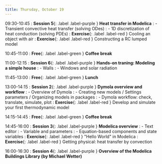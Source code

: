 ```yaml
---
title: Thursday, October 19
---
```


09:30-10:45
: **Session 5**{: .label .label-purple } **Heat transfer in Modelica**
: - Transient convective heat transfer (solving ODes)
: - 1D discretization of heat conduction (solving PDEs)
: **Exercise**{: .label .label-red } Cooling an object with air
: **Exercise**{: .label .label-red } Constructing a RC lumped model

10:45-11:00 
: **Free**{: .label .label-green } **Coffee break**

11:00-12:15 
: **Session 6**{: .label .label-purple } **Hands-on traning: Modeling a simple house**
: - Walls
: - Windows and solar radiation

11:45-13:00 
: **Free**{: .label .label-green } **Lunch**

13:00-14:15 
: **Session 2**{: .label .label-purple } **Dymola overview and workflow**
: - Overview of Dymola
: - Creating new models / Settings parameters / Organizing models in packages
: - Dymola workflow: check, translate, simulate, plot
: **Exercise**{: .label .label-red } Develop and simulate your first thermodynamic model

14:15-14:45 
: **Free**{: .label .label-green } **Coffee break**

14:45-16:00 
: **Session 3**{: .label .label-purple } **Modelica overview**
: - Text editor
: - Variable and parameters
: - Equation-based components and state variables
: **Exercise**{: .label .label-red } "Hello World" in Modelica
: **Exercise**{: .label .label-red } Getting physical: heat transfer by convection

16:00-16:30 
: **Session 4**{: .label .label-purple } **Overview of the Modelica Buildings Library (by Michael Wetter)**

